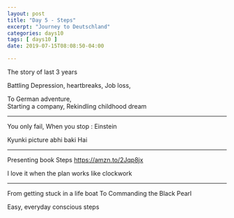 ```yaml
---
layout: post
title: "Day 5 - Steps"
excerpt: "Journey to Deutschland"
categories: days10
tags: [ days10 ]
date: 2019-07-15T08:08:50-04:00

---
```


The story of last 3 years

Battling
Depression,  heartbreaks,
Job loss,

To
German adventure,  
Starting a company,
Rekindling childhood dream


----------

You only fail,
When you stop
: Einstein

Kyunki picture abhi baki
Hai

--------

Presenting book
Steps
https://amzn.to/2Jqp8jx

I love it when the plan works like clockwork


--------

From getting stuck in a life boat
To
Commanding the
Black Pearl

Easy, everyday conscious steps
